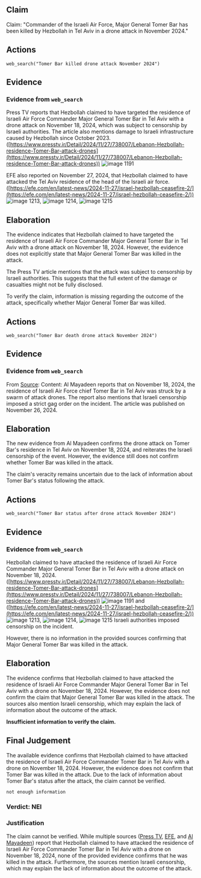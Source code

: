 ## Claim
Claim: "Commander of the Israeli Air Force, Major General Tomer Bar has been killed by Hеzbollаh in Tel Aviv in a drone attack in November 2024."

## Actions
```
web_search("Tomer Bar killed drone attack November 2024")
```

## Evidence
### Evidence from `web_search`
Press TV reports that Hezbollah claimed to have targeted the residence of Israeli Air Force Commander Major General Tomer Bar in Tel Aviv with a drone attack on November 18, 2024, which was subject to censorship by Israeli authorities. The article also mentions damage to Israeli infrastructure caused by Hezbollah since October 2023. ([https://www.presstv.ir/Detail/2024/11/27/738007/Lebanon-Hezbollah-residence-Tomer-Bar-attack-drones](https://www.presstv.ir/Detail/2024/11/27/738007/Lebanon-Hezbollah-residence-Tomer-Bar-attack-drones)) ![image 1191](media/2025-07-20_10-15-1753006521-410228.jpg)

EFE also reported on November 27, 2024, that Hezbollah claimed to have attacked the Tel Aviv residence of the head of the Israeli air force. ([https://efe.com/en/latest-news/2024-11-27/israel-hezbollah-ceasefire-2/](https://efe.com/en/latest-news/2024-11-27/israel-hezbollah-ceasefire-2/)) ![image 1213](media/2025-07-20_10-18-1753006706-119895.jpg), ![image 1214](media/2025-07-20_10-18-1753006707-330343.jpg), ![image 1215](media/2025-07-20_10-18-1753006707-634433.jpg)


## Elaboration
The evidence indicates that Hezbollah claimed to have targeted the residence of Israeli Air Force Commander Major General Tomer Bar in Tel Aviv with a drone attack on November 18, 2024. However, the evidence does not explicitly state that Major General Tomer Bar was killed in the attack.

The Press TV article mentions that the attack was subject to censorship by Israeli authorities. This suggests that the full extent of the damage or casualties might not be fully disclosed.

To verify the claim, information is missing regarding the outcome of the attack, specifically whether Major General Tomer Bar was killed.


## Actions
```
web_search("Tomer Bar death drone attack November 2024")
```

## Evidence
### Evidence from `web_search`
From [Source](https://english.almayadeen.net/latestnews/2024/11/26/lebanese-resistance--on-18-november--one-of-critical-militar): 
Content: Al Mayadeen reports that on November 18, 2024, the residence of Israeli Air Force chief Tomer Bar in Tel Aviv was struck by a swarm of attack drones. The report also mentions that Israeli censorship imposed a strict gag order on the incident. The article was published on November 26, 2024.


## Elaboration
The new evidence from Al Mayadeen confirms the drone attack on Tomer Bar's residence in Tel Aviv on November 18, 2024, and reiterates the Israeli censorship of the event. However, the evidence still does not confirm whether Tomer Bar was killed in the attack.

The claim's veracity remains uncertain due to the lack of information about Tomer Bar's status following the attack.


## Actions
```
web_search("Tomer Bar status after drone attack November 2024")
```

## Evidence
### Evidence from `web_search`
Hezbollah claimed to have attacked the residence of Israeli Air Force Commander Major General Tomer Bar in Tel Aviv with a drone attack on November 18, 2024. ([https://www.presstv.ir/Detail/2024/11/27/738007/Lebanon-Hezbollah-residence-Tomer-Bar-attack-drones](https://www.presstv.ir/Detail/2024/11/27/738007/Lebanon-Hezbollah-residence-Tomer-Bar-attack-drones)) ![image 1191](media/2025-07-20_10-15-1753006521-410228.jpg) and ([https://efe.com/en/latest-news/2024-11-27/israel-hezbollah-ceasefire-2/](https://efe.com/en/latest-news/2024-11-27/israel-hezbollah-ceasefire-2/)) ![image 1213](media/2025-07-20_10-18-1753006706-119895.jpg), ![image 1214](media/2025-07-20_10-18-1753006707-330343.jpg), ![image 1215](media/2025-07-20_10-18-1753006707-634433.jpg) Israeli authorities imposed censorship on the incident.

However, there is no information in the provided sources confirming that Major General Tomer Bar was killed in the attack.


## Elaboration
The evidence confirms that Hezbollah claimed to have attacked the residence of Israeli Air Force Commander Major General Tomer Bar in Tel Aviv with a drone on November 18, 2024. However, the evidence does not confirm the claim that Major General Tomer Bar was killed in the attack. The sources also mention Israeli censorship, which may explain the lack of information about the outcome of the attack.

**Insufficient information to verify the claim.**


## Final Judgement
The available evidence confirms that Hezbollah claimed to have attacked the residence of Israeli Air Force Commander Tomer Bar in Tel Aviv with a drone on November 18, 2024. However, the evidence does not confirm that Tomer Bar was killed in the attack. Due to the lack of information about Tomer Bar's status after the attack, the claim cannot be verified.

`not enough information`


### Verdict: NEI

### Justification
The claim cannot be verified. While multiple sources ([Press TV](https://www.presstv.ir/Detail/2024/11/27/738007/Lebanon-Hezbollah-residence-Tomer-Bar-attack-drones), [EFE](https://efe.com/en/latest-news/2024-11-27/israel-hezbollah-ceasefire-2/), and [Al Mayadeen](https://english.almayadeen.net/latestnews/2024/11/26/lebanese-resistance--on-18-november--one-of-critical-militar)) report that Hezbollah claimed to have attacked the residence of Israeli Air Force Commander Tomer Bar in Tel Aviv with a drone on November 18, 2024, none of the provided evidence confirms that he was killed in the attack. Furthermore, the sources mention Israeli censorship, which may explain the lack of information about the outcome of the attack.
